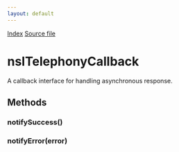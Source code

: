 ```yaml
---
layout: default
---
```

<div id='links'><a href="../index.html">Index</a>
<a href="http://dxr.mozilla.org/mozilla-central/source/dom/telephony/nsITelephonyService.idl">Source file</a>
</div>

# nsITelephonyCallback #
  
A callback interface for handling asynchronous response.  
  

## Methods ##

### notifySuccess() ###

### notifyError(error) ###
